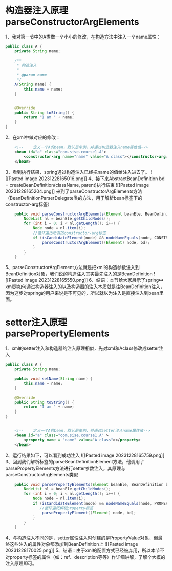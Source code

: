 # 构造器注入原理parseConstructorArgElements
1、我对第一节中的A类做一个小小的修改，在构造方法中注入一个name属性：
```java
public class A {
    private String name;

    /**
     * 构造注入
     *
     * @param name
     */
    A(String name) {
        this.name = name;
    }


    @Override
    public String toString() {
        return "I am " + name;
    }
}

```

2、在xml中做对应的修改：
```xml
    <!--    定义一个A的bean，默认是单例，并通过构造器注入name属性值-->
    <bean id="a" class="com.sise.course1.A">
        <constructor-arg name="name" value="A class"></constructor-arg>
    </bean>
```

3、看到执行结果，spring通过构造注入已经把name的值给注入进去了。
![[Pasted image 20231228165016.png]]
4、接下来AbstractBeanDefinition bd = createBeanDefinition(className, parent)执行结束
![[Pasted image 20231228165204.png]]
来到了parseConstructorArgElements方法（BeanDefinitionParserDelegate类的方法，用于解析bean标签下的constructor-arg标签）
```java
	public void parseConstructorArgElements(Element beanEle, BeanDefinition bd) {
		NodeList nl = beanEle.getChildNodes();
		for (int i = 0; i < nl.getLength(); i++) {
			Node node = nl.item(i);
			//循环遍历所有的constructor-arg标签
			if (isCandidateElement(node) && nodeNameEquals(node, CONSTRUCTOR_ARG_ELEMENT)) {
				parseConstructorArgElement((Element) node, bd);
			}
		}
	}

```
5、parseConstructorArgElement方法就是把xml的构造参数注入到BeanDefinition对象，我们说的构造注入其实最先注入的是BeanDefinition
![[Pasted image 20231228165550.png]]
6、结语：本节给大家展示了spring中xml是如何通过构造器注入的以及构造器的注入本质就是往BeanDefinition注入，因为这步对spring的用户来说是不可见的，所以就以为注入是直接注入到bean里面。
# setter注入原理parsePropertyElements
1、xml的setter注入和构造器的注入原理相似，先对xml和Aclass修改成setter注入
```java
public class A {
    private String name;

    public void setName(String name) {
        this.name = name;
    }

    @Override
    public String toString() {
        return "I am " + name;
    }
}
```

```xml

    <!--    定义一个A的bean，默认是单例，并通过setter注入name属性值-->
    <bean id="a" class="com.sise.course1.A" >
        <property name = "name" value="A class"></property>
    </bean>
```

2、运行结果如下，可以看到成功注入
![[Pasted image 20231228165759.png]]
3、回到我们解析标签的parseBeanDefinitionElement方法，他调用了parsePropertyElements方法进行setter参数注入，其原理与parseConstructorArgElements类似
```java
	public void parsePropertyElements(Element beanEle, BeanDefinition bd) {
		NodeList nl = beanEle.getChildNodes();
		for (int i = 0; i < nl.getLength(); i++) {
			Node node = nl.item(i);
			if (isCandidateElement(node) && nodeNameEquals(node, PROPERTY_ELEMENT)) {
			   //循环遍历解析property标签
				parsePropertyElement((Element) node, bd);
			}
		}
	}
```

4、与构造注入不同的是，setter属性注入时创建的是PropertyValue对象，但最终这些注入的属性对象都添加到BeanDefinition上
![[Pasted image 20231228170025.png]]
5、结语：由于xml的配置方式已经被弃用，所以本节不对property标签的属性（如：ref、description等等）作详细讲解，了解个大概的注入原理即可。
